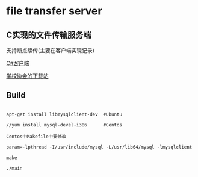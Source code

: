 # file transfer server

## C实现的文件传输服务端

支持断点续传(主要在客户端实现记录)

[C#客户端](ftc)

[学校协会的下载站](https://github.com/CodFrm/jx)

## Build

```

apt-get install libmysqlclient-dev  #Ubuntu

//yum install mysql-devel-i386      #Centos

Centos中Makefile中要修改

param=-lpthread -I/usr/include/mysql -L/usr/lib64/mysql -lmysqlclient

make

./main

```

